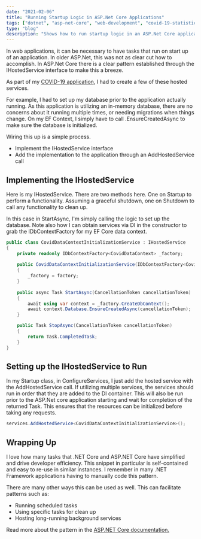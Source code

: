```yaml
---
date: "2021-02-06"
title: "Running Startup Logic in ASP.Net Core Applications"
tags: ["dotnet", "asp-net-core", "web-development", "covid-19-statistics-application-v3"]
type: "blog"
description: "Shows how to run startup logic in an ASP.Net Core application."
---
```


In web applications, it can be necessary to have tasks that run on start up of an application.
In older ASP.Net, this was not as clear cut how to accomplish. 
In ASP.Net Core there is a clear pattern established through the IHostedService interface to make this a breeze.

As part of my [COVID-19 application](https://www.honlsoft.com/projects/covid-19-application-v3/), I had to create a few of these hosted services.

For example, I had to set up my database prior to the application actually running.
As this application is utilizing an in-memory database, there are no concerns about it running multiple times, or needing migrations when things change.
On my EF Context, I simply have to call .EnsureCreatedAsync to make sure the database is initialized.

Wiring this up is a simple process.
* Implement the IHostedService interface
* Add the implementation to the application through an AddHostedService call

## Implementing the IHostedService

Here is my IHostedService.
There are two methods here.
One on Startup to perform a functionality.
Assuming a graceful shutdown, one on Shutdown to call any functionality to clean up.

In this case in StartAsync, I'm simply calling the logic to set up the database.
Note also how I can obtain services via DI in the constructor to grab the IDbContextFactory for my EF Core data context.

```csharp
public class CovidDataContextInitializationService : IHostedService
{
    private readonly IDbContextFactory<CovidDataContext> _factory;
    
    public CovidDataContextInitializationService(IDbContextFactory<CovidDataContext> factory)
    {
        _factory = factory;
    }
    
    public async Task StartAsync(CancellationToken cancellationToken)
    {
        await using var context = _factory.CreateDbContext();
        await context.Database.EnsureCreatedAsync(cancellationToken);
    }

    public Task StopAsync(CancellationToken cancellationToken)
    {
        return Task.CompletedTask;
    }
}
```

## Setting up the IHostedService to Run

In my Startup class, in ConfigureServices, I just add the hosted service with the AddHostedService call.
If utilizing multiple services, the services should run in order that they are added to the DI container.
This will also be run prior to the ASP.Net core application starting and wait for completion of the returned Task.
This ensures that the resources can be initialized before taking any requests.

```csharp
services.AddHostedService<CovidDataContextInitializationService>();
```

## Wrapping Up

I love how many tasks that .NET Core and ASP.NET Core have simplified and drive developer efficiency.
This snippet in particular is self-contained and easy to re-use in similar instances.
I remember in many .NET Framework applications having to manually code this pattern.

There are many other ways this can be used as well. This can facilitate patterns such as:
* Running scheduled tasks
* Using specific tasks for clean up
* Hosting long-running background services 

Read more about the pattern in the [ASP.NET Core documentation.](https://docs.microsoft.com/en-us/aspnet/core/fundamentals/host/hosted-services)
